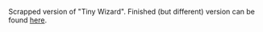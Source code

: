 Scrapped version of "Tiny Wizard". Finished (but different) version can be found [here](https://github.com/QuinnCG/TinyWizard).
